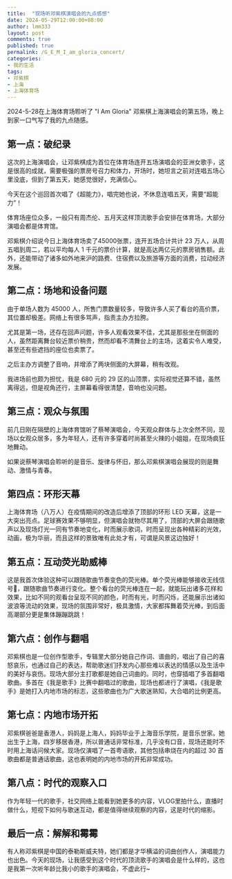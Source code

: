 ```yaml
---
title:  "现场听邓紫棋演唱会的九点感想"
date: 2024-05-29T12:00:00+08:00
author: lmm333
layout: post
comments: true
published: true
permalink: /G_E_M_I_am_gloria_concert/
categories:
- 我的生活
tags:
- 邓紫棋
- 上海
- 上海体育场
---
```


2024-5-28在上海体育场聆听了 "I Am Gloria" 邓紫棋上海演唱会的第五场，晚上到家一口气写了我的九点随感。

## 第一点：破纪录
这次的上海演唱会，让邓紫棋成为首位在体育场连开五场演唱会的亚洲女歌手，这是很高的成就，需要极强的票房号召力和体力，开场时，她坦言之前对连唱五场心里没底，但到了第五天，她感觉很好，充满信心。

今天在这个巡回首次唱了《超能力》，唱完她也说，不休息连唱五天，需要“超能力”！

体育场座位众多，一般只有周杰伦、五月天这样顶流歌手会安排在体育场，大部分演唱会都是体育馆。

邓紫棋介绍说今日上海体育场卖了45000张票，连开五场合计共计 23 万人，从周五唱到周二，若以平均每人 1 千元的票价计算，就是高达两亿元的票房销售额。此外，还能带动了诸多如外地来沪的路费、住宿费以及旅游等方面的消费，拉动经济发展。

## 第二点：场地和设备问题
由于单场人数为 45000 人，所售门票数量较多，导致许多人买了看台的高价票，其位置却极差。网络上有很多骂声，指责主办方拉胯。

尤其是第一场，还存在回声问题，许多人观看效果不佳，尤其是那些坐在侧面的人，虽然距离舞台较近票价稍贵，然而却看不清舞台上的主场，这着实令人难受，甚至还有些遮挡的座位也卖票了。

之后主办方调整了音响，并增添了两块侧面的大屏幕，稍有改观。

我进场前也颇为担忧，我是 680 元的 29 区的山顶票，实际视觉还算不错，虽然离得远，但是视角还行，主屏幕看得很清楚，音响也没问题。

## 第三点：观众与氛围
前几日刚在隔壁的上海体育馆听了蔡琴演唱会，今天观众群体与上次全然不同，现场以女观众居多，多为年轻人，还有许多穿着时尚甚至火辣的小姐姐，在现场疯狂地舞动。

如果说蔡琴演唱会聆听的是音乐、旋律与怀旧，那么邓紫棋演唱会展现的则是舞动、激情与青春。

## 第四点：环形天幕
上海体育场（八万人）在疫情期间的改造后增添了顶部的环形 LED 天幕，这是一大突出亮点。足球赛效果不够明显，但演唱会就物尽其用了，顶部的大屏会跟随歌声以及现场灯光一同有节奏地变化，时而展示歌词，时而呈现出各种精彩的光效，动画，极为华丽，而且这样的景致唯有此处才有，可谓是风景这边独好！

## 第五点：互动荧光助威棒
这是我首次体验这种可以跟随歌曲节奏变色的荧光棒。单个荧光棒能够接收无线信号📶，跟随歌曲节奏进行变化。整个看台的荧光棒连在一起，就能玩出诸多花样和效果，比如不同的观看台呈现不同的颜色，时而有光，时而闪烁，还能展示出诸如波浪等流动的效果，现场的氛围非常好，极具激情，大家都挥舞着荧光棒，到后面高潮部分更是集体蹦蹦跳跳！

## 第六点：创作与翻唱
邓紫棋也是一位创作型歌手，专辑里大部分她自己作词、谱曲的，唱出了自己的喜怒哀乐，也通过自己的表达，帮助歌迷们抒发内心那些难以表达的情感以及生活中的美好与哀伤。现场大部分主打歌都是她自己词曲的。同时，也穿插唱了多首翻唱歌曲。多首在《我是歌手》比赛中翻唱过的歌曲，现场也都进行了演唱，《我是歌手》是她打入内地市场的标志，这些歌曲也为广大歌迷熟知，大合唱的比例更高。

## 第七点：内地市场开拓
邓紫棋爸爸是香港人，妈妈是上海人，妈妈毕业于上海音乐学院，是音乐世家。她出生于上海，四岁移居香港，所以普通话非常标准，几乎没有口音，现场还能时不时用上海话问候大家。现场仅演唱了一首粤语歌，其他包括串烧在内的超过 30 首歌曲都是普通话歌曲，这也表明她的内地市场的开拓非常成功。

## 第八点：时代的观察入口
作为年轻一代的歌手，社交网络上能看到她更多的内容，VLOG里拍什么，直播时做什么，短视下如何与歌迷互动，都是值得继续观察的内容，这是时代的缩影。

## 最后一点：解解和霉霉
有人称邓紫棋是中国的泰勒斯威夫特，她们都是才华横溢的词曲创作人，演唱能力也出色。今天的现场，让我感受到这个时代的顶流歌手的演唱会是什么样的，这也是我第一次听年龄比我小的歌手的演唱会，不虚此行~